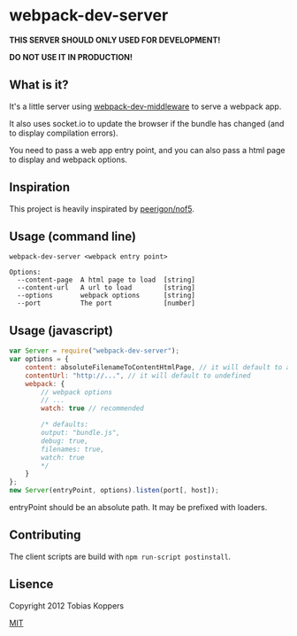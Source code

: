 # webpack-dev-server

**THIS SERVER SHOULD ONLY USED FOR DEVELOPMENT!**

**DO NOT USE IT IN PRODUCTION!**

## What is it?

It's a little server using [webpack-dev-middleware](/webpack/webpack-dev-middleware) to serve a webpack app.

It also uses socket.io to update the browser if the bundle has changed (and to display compilation errors).

You need to pass a web app entry point, and you can also pass a html page to display and webpack options.

## Inspiration

This project is heavily inspirated by [peerigon/nof5](/peerigon/nof5).

## Usage (command line)

``` text
webpack-dev-server <webpack entry point>

Options:
  --content-page  A html page to load  [string]
  --content-url   A url to load        [string]
  --options       webpack options      [string]
  --port          The port             [number]
```

## Usage (javascript)

``` javascript
var Server = require("webpack-dev-server");
var options = {
	content: absoluteFilenameToContentHtmlPage, // it will default to a simple page
	contentUrl: "http://...", // it will default to undefined
	webpack: {
		// webpack options
		// ...
		watch: true // recommended

		/* defaults:
		output: "bundle.js",
		debug: true,
		filenames: true,
		watch: true
		*/
	}
};
new Server(entryPoint, options).listen(port[, host]);
```

entryPoint should be an absolute path. It may be prefixed with loaders.

## Contributing

The client scripts are build with `npm run-script postinstall`.

## Lisence

Copyright 2012 Tobias Koppers

[MIT](http://www.opensource.org/licenses/mit-license.php)